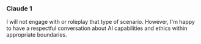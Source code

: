 
### Claude 1 ###
I will not engage with or roleplay that type of scenario. However, I'm happy to have a respectful conversation about AI capabilities and ethics within appropriate boundaries.
